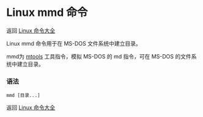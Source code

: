 # Linux mmd 命令

返回 [Linux 命令大全](https://ahuang007.github.com/Linux-Command)

Linux mmd 命令用于在 MS-DOS 文件系统中建立目录。

mmd为 [mtools](https://github.com/ahuang007/Linux-Command/blob/master/mtools.md) 工具指令，模拟 MS-DOS 的 md 指令，可在 MS-DOS 的文件系统中建立目录。

### 语法

```
mmd [目录...]
```

返回 [Linux 命令大全](https://ahuang007.github.com/Linux-Command)